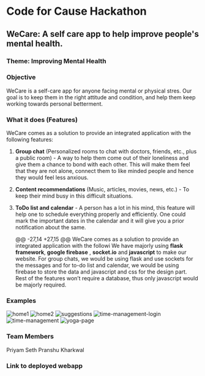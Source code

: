 # **Code for Cause Hackathon**

## **WeCare:** A self care app to help improve people's mental health.

### **Theme:** Improving Mental Health

### Objective

WeCare is a self-care app for anyone facing mental or physical stres. Our goal is to keep them in the right attitude and condition, and help them keep working towards personal betterment.

### What it does (Features)

WeCare comes as a solution to provide an integrated application with the following features:

1. **Group chat** (Personalized rooms to chat with doctors, friends, etc., plus a public room) - A way to help them come out of their loneliness and give them a chance to bond with each other. This will make them feel that they are not alone, connect them to like minded people and hence they would feel less anxious.

2. **Content recommendations** (Music, articles, movies, news, etc.) - To keep their mind busy in this difficult situations.

3. **ToDo list and calendar** - A person has a lot in his mind, this feature will help one to schedule everything properly and efficiently. One could mark the important dates in the calendar and it will give you a prior notification about the same.

	@@ -27,14 +27,15 @@ WeCare comes as a solution to provide an integrated application with the followi
We have majorly using **flask framework**, **google firebase** , **socket.io** and **javascript** to make our website. For group chats, we would be using flask and use sockets for the messages and for to-do list and calendar, we would be using firebase to store the data and javascript and css for the design part. Rest of the features won’t require a database, thus only javascript would be majorly required.

### Examples
![home1](https://user-images.githubusercontent.com/21126219/113406279-d7e84d80-93c8-11eb-9e21-6ebc37c8422a.png)
![home2](https://user-images.githubusercontent.com/21126219/113406281-da4aa780-93c8-11eb-98dc-1c29c8ff6667.png)
![suggestions](https://user-images.githubusercontent.com/21126219/113406287-dd459800-93c8-11eb-917e-457c927c3591.png)
![time-management-login](https://user-images.githubusercontent.com/21126219/113406295-e0408880-93c8-11eb-9534-9887c9374d46.png)
![time-management](https://user-images.githubusercontent.com/21126219/113406298-e20a4c00-93c8-11eb-9e7f-5cd0f5cd1762.png)
![yoga-page](https://user-images.githubusercontent.com/21126219/113406305-e59dd300-93c8-11eb-8753-e1c0bef5e335.png)

### Team Members 
Priyam Seth
Pranshu Kharkwal

### Link to deployed webapp